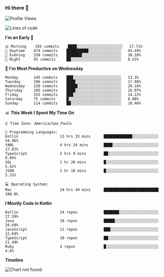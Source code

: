 ### Hi there 👋

<!--
**fernandonogueira/fernandonogueira** is a ✨ _special_ ✨ repository because its `README.md` (this file) appears on your GitHub profile.

Here are some ideas to get you started:

- 🔭 I’m currently working on ...
- 🌱 I’m currently learning ...
- 👯 I’m looking to collaborate on ...
- 🤔 I’m looking for help with ...
- 💬 Ask me about ...
- 📫 How to reach me: ...
- 😄 Pronouns: ...
- ⚡ Fun fact: ...
-->

<!--START_SECTION:waka-->
![Profile Views](http://img.shields.io/badge/Profile%20Views-1-blue)

![Lines of code](https://img.shields.io/badge/From%20Hello%20World%20I%27ve%20Written-495948%20lines%20of%20code-blue)

**I'm an Early 🐤** 

```text
🌞 Morning    193 commits    ████░░░░░░░░░░░░░░░░░░░░░   17.71% 
🌆 Daytime    474 commits    ██████████░░░░░░░░░░░░░░░   43.49% 
🌃 Evening    330 commits    ███████░░░░░░░░░░░░░░░░░░   30.28% 
🌙 Night      93 commits     ██░░░░░░░░░░░░░░░░░░░░░░░   8.53%

```
📅 **I'm Most Productive on Wednesday** 

```text
Monday       145 commits    ███░░░░░░░░░░░░░░░░░░░░░░   13.3% 
Tuesday      196 commits    ████░░░░░░░░░░░░░░░░░░░░░   17.98% 
Wednesday    220 commits    █████░░░░░░░░░░░░░░░░░░░░   20.18% 
Thursday     185 commits    ████░░░░░░░░░░░░░░░░░░░░░   16.97% 
Friday       155 commits    ███░░░░░░░░░░░░░░░░░░░░░░   14.22% 
Saturday     75 commits     █░░░░░░░░░░░░░░░░░░░░░░░░   6.88% 
Sunday       114 commits    ██░░░░░░░░░░░░░░░░░░░░░░░   10.46%

```


📊 **This Week I Spent My Time On** 

```text
⌚︎ Time Zone: America/Sao_Paulo

💬 Programming Languages: 
Kotlin                   13 hrs 33 mins      █████████████░░░░░░░░░░░░   54.96% 
YAML                     4 hrs 24 mins       ████░░░░░░░░░░░░░░░░░░░░░   17.87% 
TypeScript               2 hrs 8 mins        ██░░░░░░░░░░░░░░░░░░░░░░░   8.66% 
SQL                      1 hr 20 mins        █░░░░░░░░░░░░░░░░░░░░░░░░   5.42% 
JSON                     1 hr 18 mins        █░░░░░░░░░░░░░░░░░░░░░░░░   5.31%

💻 Operating System: 
Mac                      24 hrs 40 mins      █████████████████████████   100.0%

```

**I Mostly Code in Kotlin** 

```text
Kotlin                   24 repos            ███████░░░░░░░░░░░░░░░░░░   27.59% 
Java                     18 repos            █████░░░░░░░░░░░░░░░░░░░░   20.69% 
JavaScript               11 repos            ███░░░░░░░░░░░░░░░░░░░░░░   12.64% 
TypeScript               10 repos            ██░░░░░░░░░░░░░░░░░░░░░░░   11.49% 
Ruby                     4 repos             █░░░░░░░░░░░░░░░░░░░░░░░░   4.6%

```


**Timeline**

![Chart not found](https://raw.githubusercontent.com/fernandonogueira/fernandonogueira/master/charts/bar_graph.png) 


<!--END_SECTION:waka-->
